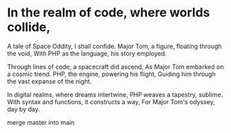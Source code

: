 # In the realm of code, where worlds collide,
A tale of Space Oddity, I shall confide.
Major Tom, a figure, floating through the void,
With PHP as the language, his story employed.

Through lines of code, a spacecraft did ascend,
As Major Tom embarked on a cosmic trend.
PHP, the engine, powering his flight,
Guiding him through the vast expanse of the night.

In digital realms, where dreams intertwine,
PHP weaves a tapestry, sublime.
With syntax and functions, it constructs a way,
For Major Tom's odyssey, day by day.

merge master into main
